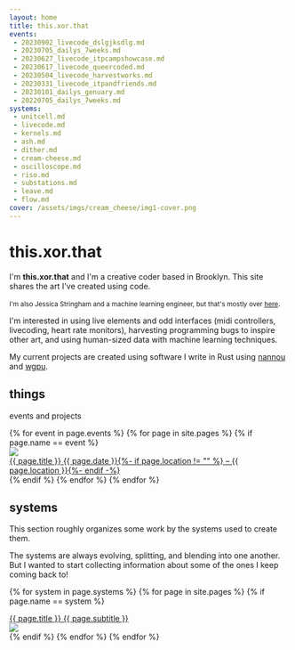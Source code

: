 ```yaml
---
layout: home
title: this.xor.that
events:
 - 20230902_livecode_dslgjksdlg.md
 - 20230705_dailys_7weeks.md
 - 20230627_livecode_itpcampshowcase.md
 - 20230617_livecode_queercoded.md
 - 20230504_livecode_harvestworks.md
 - 20230331_livecode_itpandfriends.md
 - 20230101_dailys_genuary.md
 - 20220705_dailys_7weeks.md
systems:
 - unitcell.md
 - livecode.md
 - kernels.md
 - ash.md
 - dither.md
 - cream-cheese.md
 - oscilloscope.md
 - riso.md
 - substations.md
 - leave.md
 - flow.md
cover: /assets/imgs/cream_cheese/img1-cover.png
---
```


# this.xor.that

I'm **this.xor.that** and I'm a creative coder based in Brooklyn. This site shares the art I've created using code.

<small>I'm also Jessica Stringham and a machine learning engineer, but that's mostly over <a href="https://jessicastringham.net">here</a></small>.

I'm interested in using live elements and odd interfaces (midi controllers, livecoding, heart rate monitors), harvesting programming bugs to inspire other art, and using human-sized data with machine learning techniques.

My current projects are created using software I write in Rust using [nannou](https://nannou.cc) and [wgpu](https://wgpu.rs).


## things

events and projects

<div id="events">
{% for event in page.events %}
  {% for page in site.pages %}
    {% if page.name == event %}
<div class="event">
<div class="event-title">
<a href="{{ page.url }}">
<img src="{{ page.cover }}">
<div class="title">{{ page.title }}
<span class="subtitle">{{ page.date }}{%- if page.location != "" %} – {{ page.location }}{%- endif -%}</span>
</div>
</a>
</div>
</div>
    {% endif %}
  {% endfor %}
{% endfor %}
</div>

## systems

This section roughly organizes some work by the systems used to create them.

The systems are always evolving, splitting, and blending into one another. 
But I wanted to start collecting information about some of the ones I keep coming back to!

{% for system in page.systems %}
  {% for page in site.pages %}
    {% if page.name == system %}
<div class="cover-title">
<a href="{{ page.url }}">
<div class="title">{{ page.title }}
<span class="subtitle">{{ page.subtitle }}</span>
</div>
<img src="{{ page.cover }}">
</a>
</div>
    {% endif %}
  {% endfor %}
{% endfor %}

